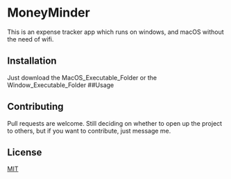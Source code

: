 # MoneyMinder
This is an expense tracker app which runs on windows, and macOS without the need of wifi.
## Installation
Just download the MacOS_Executable_Folder or the Window_Executable_Folder
##Usage

## Contributing 
Pull requests are welcome. Still deciding on whether to open up the project to others, but if you want to contribute, just message me. 

## License
[MIT](https://choosealicense.com/licenses/mit/)
